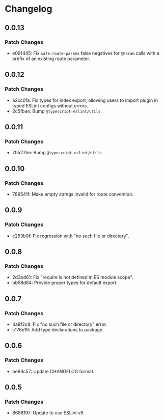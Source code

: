 # Changelog

## 0.0.13

### Patch Changes

- e091445: Fix `safe-route-params` false negatives for `@Param` calls with a prefix of an existing route parameter.

## 0.0.12

### Patch Changes

- a2cc0fa: Fix types for index export, allowing users to import plugin in typed ESLint configs without errors.
- 2c5fbae: Bump `@typescript-eslint/utils`.

## 0.0.11

### Patch Changes

- 70527be: Bump `@typescript-eslint/utils`.

## 0.0.10

### Patch Changes

- 789541f: Make empty strings invalid for route convention.

## 0.0.9

### Patch Changes

- c253b0f: Fix regression with "no such file or directory".

## 0.0.8

### Patch Changes

- 2d3bd61: Fix "require is not defined in ES module scope".
- bb58d64: Provide proper types for default export.

## 0.0.7

### Patch Changes

- 4a8f2c8: Fix "no such file or directory" error.
- c176e19: Add type declarations to package.

## 0.0.6

### Patch Changes

- be93c57: Update CHANGELOG format.

## 0.0.5

### Patch Changes

- 8688197: Update to use ESLint v9.
